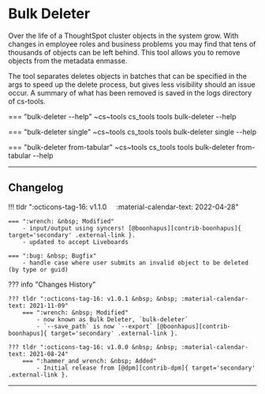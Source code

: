 # Bulk Deleter

Over the life of a ThoughtSpot cluster objects in the system grow. With changes in
employee roles and business problems you may find that tens of thousands of objects can
be left behind. This tool allows you to remove objects from the metadata enmasse. 

The tool separates deletes objects in batches that can be specified in the args to speed
up the delete process, but gives less visibility should an issue occur. A summary of
what has been removed is saved in the logs directory of cs-tools. 

=== "bulk-deleter --help"
    ~cs~tools cs_tools tools bulk-deleter --help

=== "bulk-deleter single"
    ~cs~tools cs_tools tools bulk-deleter single --help

=== "bulk-deleter from-tabular"
    ~cs~tools cs_tools tools bulk-deleter from-tabular --help

---

## Changelog

!!! tldr ":octicons-tag-16: v1.1.0 &nbsp; &nbsp; :material-calendar-text: 2022-04-28"

    === ":wrench: &nbsp; Modified"
        - input/output using syncers! [@boonhapus][contrib-boonhapus]{ target='secondary' .external-link }.
        - updated to accept Liveboards

    === ":bug: &nbsp; Bugfix"
        - handle case where user submits an invalid object to be deleted (by type or guid)

??? info "Changes History"

    ??? tldr ":octicons-tag-16: v1.0.1 &nbsp; &nbsp; :material-calendar-text: 2021-11-09"
        === ":wrench: &nbsp; Modified"
            - now known as Bulk Deleter, `bulk-deleter`
            - `--save_path` is now `--export` [@boonhapus][contrib-boonhapus]{ target='secondary' .external-link }.

    ??? tldr ":octicons-tag-16: v1.0.0 &nbsp; &nbsp; :material-calendar-text: 2021-08-24"
        === ":hammer_and_wrench: &nbsp; Added"
            - Initial release from [@dpm][contrib-dpm]{ target='secondary' .external-link }.

---

[contrib-boonhapus]: https://github.com/boonhapus
[contrib-dpm]: https://github.com/DevinMcPherson-TS
